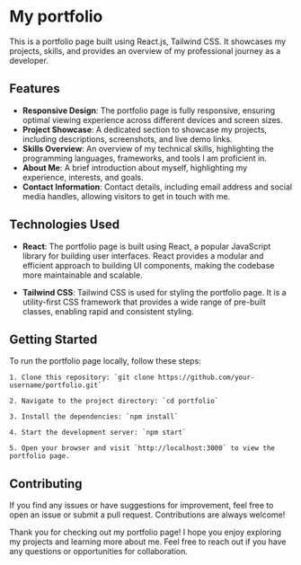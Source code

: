 
# My portfolio

This is a portfolio page built using React.js, Tailwind CSS. It showcases my projects, skills, and provides an overview of my professional journey as a developer.


## Features

- **Responsive Design**: The portfolio page is fully responsive, ensuring optimal viewing experience across different devices and screen sizes.
- **Project Showcase**: A dedicated section to showcase my projects, including descriptions, screenshots, and live demo links.
- **Skills Overview**: An overview of my technical skills, highlighting the programming languages, frameworks, and tools I am proficient in.
- **About Me**: A brief introduction about myself, highlighting my experience, interests, and goals.
- **Contact Information**: Contact details, including email address and social media handles, allowing visitors to get in touch with me.


## Technologies Used
- **React**: The portfolio page is built using React, a popular JavaScript library for building user interfaces. React provides a modular and efficient approach to building UI components, making the codebase more maintainable and scalable.

- **Tailwind CSS**: Tailwind CSS is used for styling the portfolio page. It is a utility-first CSS framework that provides a wide range of pre-built classes, enabling rapid and consistent styling.
## Getting Started
To run the portfolio page locally, follow these steps:

    1. Clone this repository: `git clone https://github.com/your-username/portfolio.git`

    2. Navigate to the project directory: `cd portfolio`

    3. Install the dependencies: `npm install`

    4. Start the development server: `npm start`

    5. Open your browser and visit `http://localhost:3000` to view the portfolio page.
## Contributing

If you find any issues or have suggestions for improvement, feel free to open an issue or submit a pull request. Contributions are always welcome!

Thank you for checking out my portfolio page! I hope you enjoy exploring my projects and learning more about me. Feel free to reach out if you have any questions or opportunities for collaboration.
